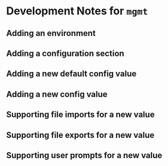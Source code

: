 # Development Notes for `mgmt`

## Adding an environment
## Adding a configuration section
## Adding a new default config value
## Adding a new config value
## Supporting file imports for a new value
## Supporting file exports for a new value
## Supporting user prompts for a new value

